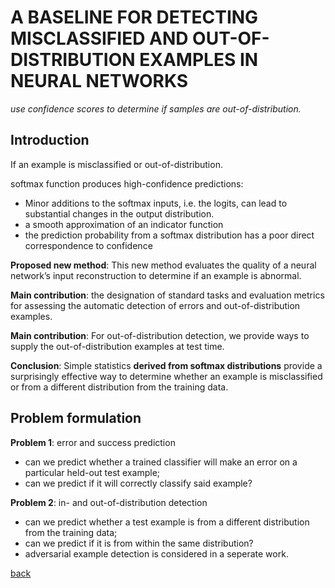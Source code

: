 # A BASELINE FOR DETECTING MISCLASSIFIED AND OUT-OF-DISTRIBUTION EXAMPLES IN NEURAL NETWORKS
_use confidence scores to determine if samples are out-of-distribution._

## Introduction
If an example is misclassified or out-of-distribution.

softmax function produces high-confidence predictions:
- Minor additions to the softmax inputs, i.e. the logits, can lead to substantial changes in the output distribution.
- a smooth approximation of an indicator function
- the prediction probability from a softmax distribution has a poor direct correspondence to confidence

**Proposed new method**: This new method evaluates the quality of a neural network’s input reconstruction to determine if an example is abnormal.

**Main contribution**: the designation of standard tasks and evaluation metrics for assessing the automatic detection of errors and out-of-distribution examples. 

**Main contribution**: For out-of-distribution detection, we provide ways to supply the out-of-distribution examples at test time.

**Conclusion**: Simple statistics **derived from softmax distributions** provide a surprisingly effective way to determine whether an example is misclassified or from a different distribution from the training data.


## Problem formulation
**Problem 1**: error and success prediction
- can we predict whether a trained classifier will make an error on a particular held-out test example;
- can we predict if it will correctly classify said example? 

**Problem 2**: in- and out-of-distribution detection
- can we predict whether a test example is from a different distribution from the training data;
-  can we predict if it is from within the same distribution?
-  adversarial example detection is considered in a seperate work.

[back](https://github.com/YHJYH/Machine_Learning/blob/main/projects/Master_Thesis/papers/111.md#content)
